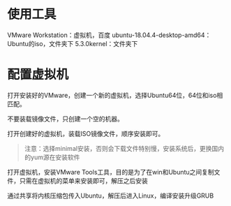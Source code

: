 # 使用工具
VMware Workstation：虚拟机，百度
ubuntu-18.04.4-desktop-amd64：Ubuntu的iso，文件夹下
5.3.0kernel：文件夹下

# 配置虚拟机
打开安装好的VMware，创建一个新的虚拟机，选择Ubuntu64位，64位和iso相匹配。

不要装载镜像文件，只创建一个空的机器。

打开创建好的虚拟机，装载ISO镜像文件，顺序安装即可。
> 注意：选择minimal安装，否则会下载文件特别慢，安装系统后，更换国内的yum源在安装软件

打开虚拟机，安装VMware Tools工具，目的是为了在win和Ubuntu之间复制文件，只需在虚拟机的菜单来安装即可，解压之后安装

通过共享将内核压缩包传入Ubuntu，解压后进入Linux，编译安装升级GRUB
